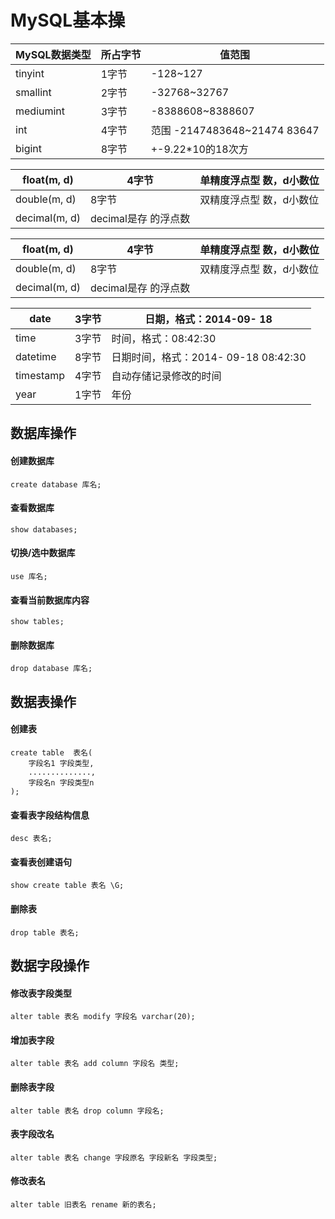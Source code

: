 # MySQL基本操

| MySQL数据类型 | 所占字节 | 值范围                       |
| ------------- | -------- | ---------------------------- |
| tinyint       | 1字节    | -128~127                     |
| smallint      | 2字节    | -32768~32767                 |
| mediumint     | 3字节    | -8388608~8388607             |
| int           | 4字节    | 范围 -2147483648~21474 83647 |
| bigint        | 8字节    | +-9.22*10的18次方            |

| float(m, d)   | 4字节                | 单精度浮点型 数，d小数位 |
| ------------- | -------------------- | ------------------------ |
| double(m, d)  | 8字节                | 双精度浮点型 数，d小数位 |
| decimal(m, d) | decimal是存 的浮点数 |                          |

| float(m, d)   | 4字节                | 单精度浮点型 数，d小数位 |
| ------------- | -------------------- | ------------------------ |
| double(m, d)  | 8字节                | 双精度浮点型 数，d小数位 |
| decimal(m, d) | decimal是存 的浮点数 |                          |

| date      | 3字节 | 日期，格式：2014-09- 18              |
| --------- | ----- | ------------------------------------ |
| time      | 3字节 | 时间，格式：08:42:30                 |
| datetime  | 8字节 | 日期时间，格式：2014- 09-18 08:42:30 |
| timestamp | 4字节 | 自动存储记录修改的时间               |
| year      | 1字节 | 年份                                 |

## 数据库操作

#### 创建数据库

```
create database 库名;
```

#### 查看数据库  

```
show databases;
```

#### 切换/选中数据库

```
use 库名;
```

#### 查看当前数据库内容

```
show tables;
```

#### 删除数据库

```
drop database 库名;
```

## 数据表操作  

#### 创建表  

```
create table  表名(
	字段名1 字段类型,
	..............,
	字段名n 字段类型n
);
```

#### 查看表字段结构信息  

```
desc 表名;
```

#### 查看表创建语句  

```
show create table 表名 \G;
```

#### 删除表  

```
drop table 表名;
```

## 数据字段操作  

#### 修改表字段类型  

```
alter table 表名 modify 字段名 varchar(20);
```

#### 增加表字段  

```
alter table 表名 add column 字段名 类型;
```

#### 删除表字段  

```
alter table 表名 drop column 字段名;
```

#### 表字段改名  

```
alter table 表名 change 字段原名 字段新名 字段类型;
```

#### 修改表名

```
alter table 旧表名 rename 新的表名;
```

